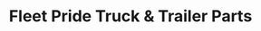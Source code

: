 ---
title: "Fleet Pride Truck & Trailer Parts"
url: /lynchburg/fleet-pride-truck-and-trailer-parts/
shop: car parts
---